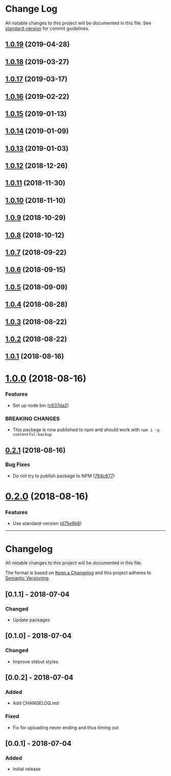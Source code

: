 # Change Log

All notable changes to this project will be documented in this file. See [standard-version](https://github.com/conventional-changelog/standard-version) for commit guidelines.

## [1.0.19](https://github.com/iiroj/contentful-backup/compare/v1.0.18...v1.0.19) (2019-04-28)



## [1.0.18](https://github.com/iiroj/contentful-backup/compare/v1.0.17...v1.0.18) (2019-03-27)



## [1.0.17](https://github.com/iiroj/contentful-backup/compare/v1.0.16...v1.0.17) (2019-03-17)



## [1.0.16](https://github.com/iiroj/contentful-backup/compare/v1.0.15...v1.0.16) (2019-02-22)



<a name="1.0.15"></a>
## [1.0.15](https://github.com/iiroj/contentful-backup/compare/v1.0.14...v1.0.15) (2019-01-13)



<a name="1.0.14"></a>
## [1.0.14](https://github.com/iiroj/contentful-backup/compare/v1.0.13...v1.0.14) (2019-01-09)



<a name="1.0.13"></a>
## [1.0.13](https://gitlab.com/iiroj/contentful-backup/compare/v1.0.12...v1.0.13) (2019-01-03)



<a name="1.0.12"></a>
## [1.0.12](https://gitlab.com/iiroj/contentful-backup/compare/v1.0.11...v1.0.12) (2018-12-26)



<a name="1.0.11"></a>
## [1.0.11](https://gitlab.com/iiroj/contentful-backup/compare/v1.0.10...v1.0.11) (2018-11-30)



<a name="1.0.10"></a>
## [1.0.10](https://gitlab.com/iiroj/contentful-backup/compare/v1.0.9...v1.0.10) (2018-11-10)



<a name="1.0.9"></a>
## [1.0.9](https://gitlab.com/iiroj/contentful-backup/compare/v1.0.8...v1.0.9) (2018-10-29)



<a name="1.0.8"></a>
## [1.0.8](https://gitlab.com/iiroj/contentful-backup/compare/v1.0.7...v1.0.8) (2018-10-12)



<a name="1.0.7"></a>
## [1.0.7](https://gitlab.com/iiroj/contentful-backup/compare/v1.0.6...v1.0.7) (2018-09-22)



<a name="1.0.6"></a>
## [1.0.6](https://gitlab.com/iiroj/contentful-backup/compare/v1.0.5...v1.0.6) (2018-09-15)



<a name="1.0.5"></a>
## [1.0.5](https://gitlab.com/iiroj/contentful-backup/compare/v1.0.4...v1.0.5) (2018-09-09)



<a name="1.0.4"></a>
## [1.0.4](https://gitlab.com/iiroj/contentful-backup/compare/v1.0.3...v1.0.4) (2018-08-28)



<a name="1.0.3"></a>
## [1.0.3](https://gitlab.com/iiroj/contentful-backup/compare/v1.0.2...v1.0.3) (2018-08-22)



<a name="1.0.2"></a>
## [1.0.2](https://gitlab.com/iiroj/contentful-backup/compare/v1.0.1...v1.0.2) (2018-08-22)



<a name="1.0.1"></a>
## [1.0.1](https://gitlab.com/iiroj/contentful-backup/compare/v1.0.0...v1.0.1) (2018-08-16)



<a name="1.0.0"></a>
# [1.0.0](https://gitlab.com/iiroj/contentful-backup/compare/v0.2.1...v1.0.0) (2018-08-16)


### Features

* Set up node bin ([c637da2](https://gitlab.com/iiroj/contentful-backup/commit/c637da2))


### BREAKING CHANGES

* This package is now published to npm and should work with `npm i -g contentful-backup`



<a name="0.2.1"></a>
## [0.2.1](https://gitlab.com/iiroj/contentful-backup/compare/v0.2.0...v0.2.1) (2018-08-16)


### Bug Fixes

* Do not try to publish package to NPM ([764c677](https://gitlab.com/iiroj/contentful-backup/commit/764c677))



<a name="0.2.0"></a>
# [0.2.0](https://gitlab.com/iiroj/contentful-backup/compare/v0.1.1...v0.2.0) (2018-08-16)


### Features

* Use standard-version ([d75e9b8](https://gitlab.com/iiroj/contentful-backup/commit/d75e9b8))



----

# Changelog
All notable changes to this project will be documented in this file.

The format is based on [Keep a Changelog](http://keepachangelog.com/en/1.0.0/)
and this project adheres to [Semantic Versioning](http://semver.org/spec/v2.0.0.html).

## [0.1.1] - 2018-07-04
### Changed
- Update packages

## [0.1.0] - 2018-07-04
### Changed
- Improve stdout styles

## [0.0.2] - 2018-07-04
### Added
- Add CHANGELOG.md
### Fixed
- Fix for uploading never ending and thus timing out

## [0.0.1] - 2018-07-04
### Added
- Initial release
